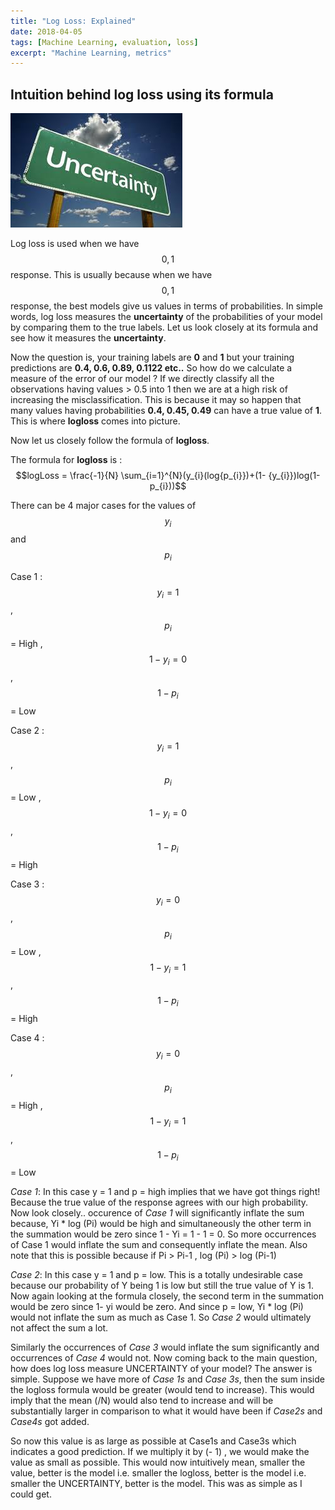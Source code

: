 ```yaml
---
title: "Log Loss: Explained"
date: 2018-04-05
tags: [Machine Learning, evaluation, loss]
excerpt: "Machine Learning, metrics"
---
```


## Intuition behind log loss using its formula

![Uncertainty](/images/uncertainty.jpg)

Log loss is used when we have $${0,1}$$ response. This is usually because when we have $${0,1}$$ response, the best models give us values in terms of probabilities.
In simple words, log loss measures the **uncertainty** of the probabilities of your model by comparing them to the true labels. Let us look closely at its formula and see how it measures the **uncertainty**.


Now the question is, your training labels are **0** and **1** but your training predictions are **0.4, 0.6, 0.89, 0.1122 etc..** So how do we calculate a measure of the error of our model ? If we directly classify all the observations having values > 0.5 into 1 then we are at a high risk of increasing the misclassification. This is because it may so happen that many values having probabilities **0.4, 0.45, 0.49** can have a true value of **1**.
This is where **logloss** comes into picture.


Now let us closely follow the formula of **logloss**.


The formula for **logloss** is :
$$logLoss  =  \frac{-1}{N}  \sum_{i=1}^{N}(y_{i}(log{p_{i}})+(1- {y_{i}})log(1-p_{i}))$$

There can be 4 major cases for the values of $$y_{i}$$ and $$p_{i}$$

Case 1 : $$y_{i} = 1 $$ , $$p_{i}$$ = High , $$ 1 - y_{i} = 0$$ , $$1 - p_{i}$$ = Low


Case 2 : $$y_{i} = 1 $$ , $$p_{i}$$ = Low , $$ 1 - y_{i} = 0$$ , $$1 - p_{i}$$ = High


Case 3 : $$y_{i} = 0 $$ , $$p_{i}$$ = Low , $$ 1 - y_{i} = 1$$ , $$1 - p_{i}$$ = High


Case 4 : $$y_{i} = 0 $$ , $$p_{i}$$ = High , $$ 1 - y_{i} = 1$$ , $$1 - p_{i}$$ = Low

*Case 1*:
In this case y = 1 and p = high implies that we have got things right! Because the true value of the response agrees with our high probability. Now look closely.. occurence of *Case 1* will significantly inflate the sum because, Yi * log (Pi) would be high and simultaneously the other term in the summation would be zero since 1 - Yi = 1 - 1 = 0. So more occurrences of Case 1 would inflate the sum and consequently inflate the mean.
Also note that this is possible because if Pi > Pi-1 , log (Pi) > log (Pi-1)


*Case 2*:
In this case y = 1 and p = low. This is a totally undesirable case because our probability of Y being 1 is low but still the true value of Y is 1. Now again looking at the formula closely, the second term in the summation would be zero since 1- yi would be zero. And since p = low, Yi * log (Pi) would not inflate the sum as much as Case 1. So *Case 2* would ultimately not affect the sum a lot.


Similarly the occurrences of *Case 3* would inflate the sum significantly and occurrences of *Case 4* would not.
Now coming back to the main question, how does log loss measure UNCERTAINTY of your model? The answer is simple. Suppose we have more of *Case 1s* and *Case 3s*, then the sum inside the logloss formula would be greater (would tend to increase). This would imply that the mean (/N) would also tend to increase and will be substantially larger in comparison to what it would have been if *Case2s* and *Case4s* got added.


So now this value is as large as possible at Case1s and Case3s which indicates a good prediction. If we multiply it by (- 1) , we would make the value as small as possible. This would now intuitively mean, smaller the value, better is the model i.e. smaller the logloss, better is the model i.e. smaller the UNCERTAINTY, better is the model.
This was as simple as I could get.
